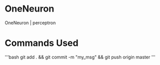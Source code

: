 # OneNeuron
OneNeuron | perceptron

# Commands Used

'''bash
git add . && git commit -m "my_msg" && git push origin master
'''
